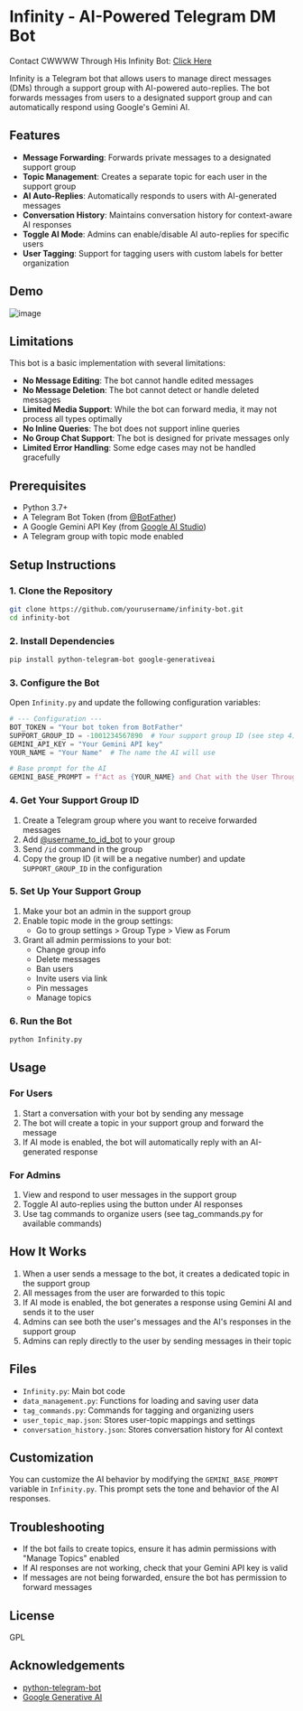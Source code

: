 # Infinity - AI-Powered Telegram DM Bot

Contact CWWWW Through His Infinity Bot: [Click Here](t.me/CWWWWInfinity_bot)

Infinity is a Telegram bot that allows users to manage direct messages (DMs) through a support group with AI-powered auto-replies. The bot forwards messages from users to a designated support group and can automatically respond using Google's Gemini AI.

## Features

- **Message Forwarding**: Forwards private messages to a designated support group
- **Topic Management**: Creates a separate topic for each user in the support group
- **AI Auto-Replies**: Automatically responds to users with AI-generated messages
- **Conversation History**: Maintains conversation history for context-aware AI responses
- **Toggle AI Mode**: Admins can enable/disable AI auto-replies for specific users
- **User Tagging**: Support for tagging users with custom labels for better organization

## Demo
![image](https://github.com/user-attachments/assets/3aae4053-556f-4d11-a048-6450ef4a8bf7)

## Limitations

This bot is a basic implementation with several limitations:

- **No Message Editing**: The bot cannot handle edited messages
- **No Message Deletion**: The bot cannot detect or handle deleted messages
- **Limited Media Support**: While the bot can forward media, it may not process all types optimally
- **No Inline Queries**: The bot does not support inline queries
- **No Group Chat Support**: The bot is designed for private messages only
- **Limited Error Handling**: Some edge cases may not be handled gracefully

## Prerequisites

- Python 3.7+
- A Telegram Bot Token (from [@BotFather](https://t.me/BotFather))
- A Google Gemini API Key (from [Google AI Studio](https://makersuite.google.com/app/apikey))
- A Telegram group with topic mode enabled

## Setup Instructions

### 1. Clone the Repository

```bash
git clone https://github.com/yourusername/infinity-bot.git
cd infinity-bot
```

### 2. Install Dependencies

```bash
pip install python-telegram-bot google-generativeai
```

### 3. Configure the Bot

Open `Infinity.py` and update the following configuration variables:

```python
# --- Configuration ---
BOT_TOKEN = "Your bot token from BotFather"
SUPPORT_GROUP_ID = -1001234567890  # Your support group ID (see step 4)
GEMINI_API_KEY = "Your Gemini API key"
YOUR_NAME = "Your Name"  # The name the AI will use

# Base prompt for the AI
GEMINI_BASE_PROMPT = f"Act as {YOUR_NAME} and Chat with the User Through the Chat History(If Have) in a Short Sentance:"
```

### 4. Get Your Support Group ID

1. Create a Telegram group where you want to receive forwarded messages
2. Add [@username_to_id_bot](https://t.me/username_to_id_bot) to your group
3. Send `/id` command in the group
4. Copy the group ID (it will be a negative number) and update `SUPPORT_GROUP_ID` in the configuration

### 5. Set Up Your Support Group

1. Make your bot an admin in the support group
2. Enable topic mode in the group settings:
   - Go to group settings > Group Type > View as Forum
3. Grant all admin permissions to your bot:
   - Change group info
   - Delete messages
   - Ban users
   - Invite users via link
   - Pin messages
   - Manage topics

### 6. Run the Bot

```bash
python Infinity.py
```

## Usage

### For Users

1. Start a conversation with your bot by sending any message
2. The bot will create a topic in your support group and forward the message
3. If AI mode is enabled, the bot will automatically reply with an AI-generated response

### For Admins

1. View and respond to user messages in the support group
2. Toggle AI auto-replies using the button under AI responses
3. Use tag commands to organize users (see tag_commands.py for available commands)

## How It Works

1. When a user sends a message to the bot, it creates a dedicated topic in the support group
2. All messages from the user are forwarded to this topic
3. If AI mode is enabled, the bot generates a response using Gemini AI and sends it to the user
4. Admins can see both the user's messages and the AI's responses in the support group
5. Admins can reply directly to the user by sending messages in their topic

## Files

- `Infinity.py`: Main bot code
- `data_management.py`: Functions for loading and saving user data
- `tag_commands.py`: Commands for tagging and organizing users
- `user_topic_map.json`: Stores user-topic mappings and settings
- `conversation_history.json`: Stores conversation history for AI context

## Customization

You can customize the AI behavior by modifying the `GEMINI_BASE_PROMPT` variable in `Infinity.py`. This prompt sets the tone and behavior of the AI responses.

## Troubleshooting

- If the bot fails to create topics, ensure it has admin permissions with "Manage Topics" enabled
- If AI responses are not working, check that your Gemini API key is valid
- If messages are not being forwarded, ensure the bot has permission to forward messages

## License

GPL

## Acknowledgements

- [python-telegram-bot](https://github.com/python-telegram-bot/python-telegram-bot)
- [Google Generative AI](https://github.com/google/generative-ai-python)
